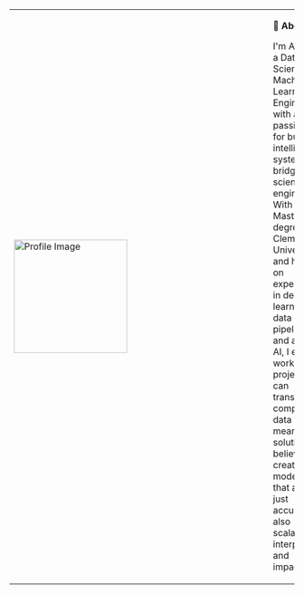<table style="width:100%;">
  <tr>
    <td style="min-width:420px; max-width:420px;">
      <img src="https://github.com/user-attachments/assets/6cb4a332-a348-4b53-8a21-5d74edeb9c26" 
           alt="Profile Image" 
           style="width:200px; height:200px; object-fit:cover;" />
    </td>
    <td style="vertical-align: top; padding-left: 30px;">
      <p><strong>👋 About Me</strong></p>
      <p> I'm Akhila — a Data Scientist and Machine Learning Engineer with a passion<br> for building intelligent systems that bridge science and engineering. With a <br>Master’s degree from Clemson University and hands-on experience in deep <br>learning, data pipelines, and applied AI, I enjoy working on projects that can <br> transform complex data into meaningful solutions. I believe in creating models<br> that are not just accurate, but also scalable,
        interpretable, and impactful.
      </p>
    </td>
  </tr>
</table>
